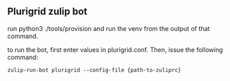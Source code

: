 ## Plurigrid zulip bot

run python3 ./tools/provision and run the venv from the output of that command.

to run the bot, first enter values in plurigrid.conf. Then, issue the following command:

`zulip-run-bot plurigrid --config-file {path-to-zuliprc}`

